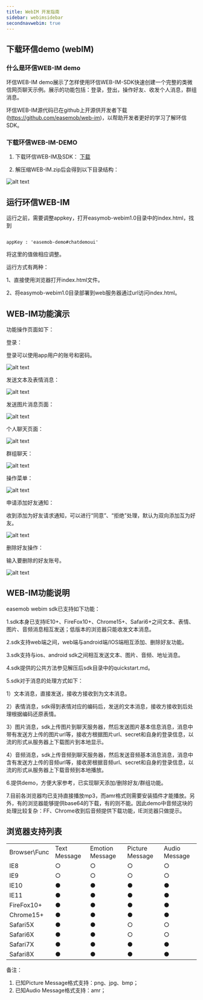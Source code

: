 ```yaml
---
title: WebIM 开发指南
sidebar: webimsidebar
secondnavwebim: true
---
```


## 下载环信demo (webIM) 

### 什么是环信WEB-IM demo 

环信WEB-IM demo展示了怎样使用环信WEB-IM-SDK快速创建一个完整的类微信网页聊天示例。展示的功能包括：登录，登出，操作好友、收发个人消息，群组消息。

环信WEB-IM源代码已在github上开源供开发者下载(https://github.com/easemob/web-im)，以帮助开发者更好的学习了解环信SDK。

### 下载环信WEB-IM-DEMO 

1. 下载环信WEB-IM及SDK： [下载](http://www.easemob.com/sdk/)

2. 解压缩WEB-IM.zip后会得到以下目录结构：
 
 ![alt text](/webIM_zip.png "Title")


## 运行环信WEB-IM 

运行之前，需要调整appkey，打开easymob-webim1.0目录中的index.html，找到

<pre class="hll"><code class="language-javascript">
appKey : 'easemob-demo#chatdemoui'
</code></pre>

将这里的值做相应调整。

运行方式有两种：

1、直接使用浏览器打开index.html文件。

2、将easymob-webim1.0目录部署到web服务器通过url访问index.html。

## WEB-IM功能演示

功能操作页面如下：

登录：

登录可以使用app用户的账号和密码。 

![alt text](/webIM_zm.png "Title")

发送文本及表情消息：

![alt text](/webIM_emotion.png "Title")

发送图片消息页面：

![alt text](/webIM_mess.png "Title")

个人聊天页面：

![alt text](/webIM_page.png "Title")

群组聊天：

![alt text](/webIM_group.png "Title")

操作菜单：

![alt text](/webIM_bar.png "Title")

申请添加好友通知：

收到添加为好友请求通知，可以进行“同意”、“拒绝”处理，默认为双向添加互为好友。

![alt text](/webIM_notice.png "Title")

删除好友操作：

输入要删除的好友账号。

![alt text](/webIM_del.png "Title")

## WEB-IM功能说明

easemob webim sdk已支持如下功能：

1.sdk本身已支持IE10+、FireFox10+、Chrome15+、Safari6+之间文本、表情、图片、音频消息相互发送；低版本的浏览器只能收发文本消息。

2.sdk支持web端之间，web端与android端/IOS端相互添加、删除好友功能。

3.sdk支持与ios、android sdk之间相互发送文本、图片、音频、地址消息。

4.sdk提供的公共方法参见解压后sdk目录中的quickstart.md。

5.sdk对于消息的处理方式如下：

   1）文本消息，直接发送，接收方接收到为文本消息。

   2）表情消息，sdk得到表情对应的编码后，发送的文本消息，接收方接收到后处理根据编码还原表情。

   3）图片消息，sdk上传图片到聊天服务器，然后发送图片基本信息消息，消息中带有发送方上传的图片url等，接收方根据图片url、secret和自身的登录信息，以流的形式从服务器上下载图片到本地显示。

   4）音频消息，sdk上传音频到聊天服务器，然后发送音频基本消息消息，消息中含有发送方上传的音频url等，接收房根据音频url、secret和自身的登录信息，以流的形式从服务器上下载音频到本地播放。

6.提供demo，方便大家参考，已实现聊天添加/删除好友/群组功能。

7.目前各浏览器均已支持直接播放mp3，而amr格式则需要安装插件才能播放。另外，有的浏览器能够提供base64的下载，有的则不能。因此demo中音频这块的处理比较复杂：FF、Chrome收到后音频提供下载功能，IE浏览器只做提示。

## 浏览器支持列表

<table>
<tr><td>Browser\Func</td><td>Text Message</td><td>Emotion Message</td><td>Picture Message</td><td>Audio Message</td></tr>
<tr><td>IE8</td><td>○</td><td>○</td><td>○</td><td>○</td></tr>
<tr><td>IE9</td><td>○</td><td>○</td><td>○</td><td>○</td></tr>
<tr><td>IE10</td><td>●</td><td>●</td><td>●</td><td>●</td></tr>
<tr><td>IE11</td><td>●</td><td>●</td><td>●</td><td>●</td></tr>
<tr><td>FireFox10+</td><td>●</td><td>●</td><td>●</td><td>●</td></tr>
<tr><td>Chrome15+</td><td>●</td><td>●</td><td>●</td><td>●</td></tr>
<tr><td>Safari5X</td><td>●</td><td>●</td><td>○</td><td>○</td></tr>
<tr><td>Safari6X</td><td>●</td><td>●</td><td>○</td><td>○</td></tr>
<tr><td>Safari7X</td><td>●</td><td>●</td><td>●</td><td>●</td></tr>
<tr><td>Safari8X</td><td>●</td><td>●</td><td>●</td><td>●</td></tr>
</table>


备注：

1. 已知Picture Message格式支持：png、jpg、bmp；
2. 已知Audio Message格式支持：amr；


